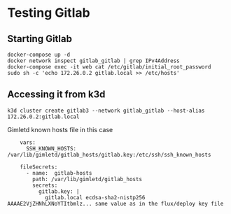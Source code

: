 # Testing Gitlab

## Starting Gitlab
```
docker-compose up -d
docker network inspect gitlab_gitlab | grep IPv4Address
docker-compose exec -it web cat /etc/gitlab/initial_root_password
sudo sh -c 'echo 172.26.0.2 gitlab.local >> /etc/hosts'
```

## Accessing it from k3d

```
k3d cluster create gitlab3 --network gitlab_gitlab --host-alias 172.26.0.2:gitlab.local
```

Gimletd known hosts file in this case
```
    vars:
      SSH_KNOWN_HOSTS: /var/lib/gimletd/gitlab_hosts/gitlab.key:/etc/ssh/ssh_known_hosts
```

```
    fileSecrets:
      - name:  gitlab-hosts
        path: /var/lib/gimletd/gitlab_hosts
        secrets:
          gitlab.key: |
            gitlab.local ecdsa-sha2-nistp256 AAAAE2VjZHNhLXNoYTItbmlz... same value as in the flux/deploy key file
```
